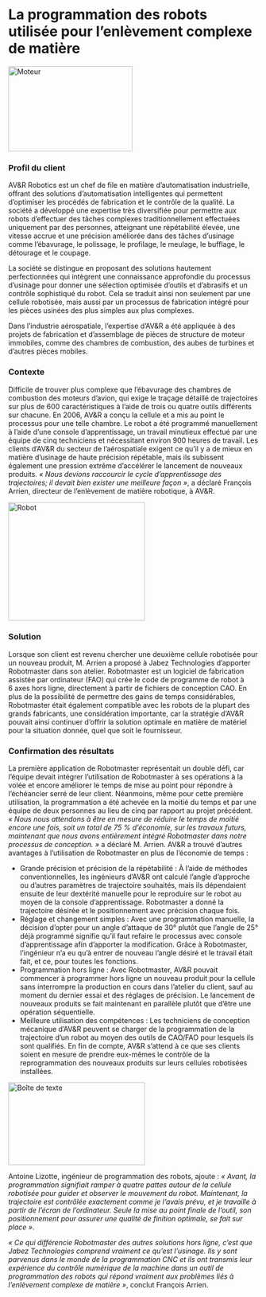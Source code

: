 # La programmation des robots utilisée pour l’enlèvement complexe de matière

<img width="250" height="171" src="/assets/images/success/Complex%20Material%20Removal_files/image001.jpg" class="alignLeft" alt="Moteur" />

### Profil du client

AV&amp;R Robotics est un chef de file en matière d’automatisation industrielle, offrant des solutions d’automatisation intelligentes qui permettent d’optimiser les procédés de fabrication et le contrôle de la qualité. La société a développé une expertise très diversifiée pour permettre aux robots d’effectuer des tâches complexes traditionnellement effectuées uniquement par des personnes, atteignant une répétabilité élevée, une vitesse accrue et une précision améliorée dans des tâches d’usinage comme l’ébavurage, le polissage, le profilage, le meulage, le bufflage, le détourage et le coupage.

La société se distingue en proposant des solutions hautement perfectionnées qui intègrent une connaissance approfondie du processus d’usinage pour donner une sélection optimisée d’outils et d’abrasifs et un contrôle sophistiqué du robot. Cela se traduit ainsi non seulement par une cellule robotisée, mais aussi par un processus de fabrication intégré pour les pièces usinées des plus simples aux plus complexes.

Dans l’industrie aérospatiale, l’expertise d’AV&amp;R a été appliquée à des projets de fabrication et d’assemblage de pièces de structure de moteur immobiles, comme des chambres de combustion, des aubes de turbines et d’autres pièces mobiles.

### Contexte

Difficile de trouver plus complexe que l’ébavurage des chambres de combustion des moteurs d’avion, qui exige le traçage détaillé de trajectoires sur plus de 600 caractéristiques à l’aide de trois ou quatre outils différents sur chacune. En 2006, AV&amp;R a conçu la cellule et a mis au point le processus pour une telle chambre. Le robot a été programmé manuellement à l’aide d’une console d’apprentissage, un travail minutieux effectué par une équipe de cinq techniciens et nécessitant environ 900 heures de travail. Les clients d’AV&amp;R du secteur de l’aérospatiale exigent ce qu’il y a de mieux en matière d’usinage de haute précision répétable, mais ils subissent également une pression extrême d’accélérer le lancement de nouveaux produits. *« Nous devions raccourcir le cycle d’apprentissage des trajectoires; il devait bien exister une meilleure façon »*, a déclaré François Arrien, directeur de l’enlèvement de matière robotique, à AV&amp;R.

<img width="275" height="238" src="/assets/images/success/Complex%20Material%20Removal_files/image002.jpg" class="alignLeft" alt="Robot" />

### Solution

Lorsque son client est revenu chercher une deuxième cellule robotisée pour un nouveau produit, M. Arrien a proposé à Jabez Technologies d’apporter Robotmaster dans son atelier. Robotmaster est un logiciel de fabrication assistée par ordinateur (FAO) qui crée le code de programme de robot à 6 axes hors ligne, directement à partir de fichiers de conception CAO. En plus de la possibilité de permettre des gains de temps considérables, Robotmaster était également compatible avec les robots de la plupart des grands fabricants, une considération importante, car la stratégie d’AV&amp;R pouvait ainsi continuer d’offrir la solution optimale en matière de matériel pour la situation donnée, quel que soit le fournisseur.

### Confirmation des résultats

La première application de Robotmaster représentait un double défi, car l’équipe devait intégrer l’utilisation de Robotmaster à ses opérations à la volée et encore améliorer le temps de mise au point pour répondre à l’échéancier serré de leur client. Néanmoins, même pour cette première utilisation, la programmation a été achevée en la moitié du temps et par une équipe de deux personnes au lieu de cinq par rapport au projet précédent. *« Nous nous attendons à être en mesure de réduire le temps de moitié encore une fois, soit un total de 75 % d’économie, sur les travaux futurs, maintenant que nous avons entièrement intégré Robotmaster dans notre processus de conception. »* a déclaré M. Arrien. AV&amp;R a trouvé d’autres avantages à l’utilisation de Robotmaster en plus de l’économie de temps :

* Grande précision et précision de la répétabilité : À l’aide de méthodes conventionnelles, les ingénieurs d’AV&amp;R ont calculé l’angle d’approche ou d’autres paramètres de trajectoire souhaités, mais ils dépendaient ensuite de leur dextérité manuelle pour le reproduire sur le robot au moyen de la console d’apprentissage. Robotmaster a donné la trajectoire désirée et le positionnement avec précision chaque fois.
* Réglage et changement simples : Avec une programmation manuelle, la décision d’opter pour un angle d’attaque de 30° plutôt que l’angle de 25° déjà programmé signifie qu’il faut refaire le processus avec console d’apprentissage afin d’apporter la modification. Grâce à Robotmaster, l’ingénieur n’a eu qu’à entrer de nouveau l’angle désiré et le travail était fait, et ce, pour toutes les fonctions.
* Programmation hors ligne : Avec Robotmaster, AV&amp;R pouvait commencer à programmer hors ligne un nouveau produit pour la cellule sans interrompre la production en cours dans l’atelier du client, sauf au moment du dernier essai et des réglages de précision. Le lancement de nouveaux produits se fait maintenant en parallèle plutôt que d’être une opération séquentielle.
* Meilleure utilisation des compétences : Les techniciens de conception mécanique d’AV&amp;R peuvent se charger de la programmation de la trajectoire d’un robot au moyen des outils de CAO/FAO pour lesquels ils sont qualifiés. En fin de compte, AV&amp;R s’attend à ce que ses clients soient en mesure de prendre eux-mêmes le contrôle de la reprogrammation des nouveaux produits sur leurs cellules robotisées installées.

<img width="275" height="166" src="/assets/images/success/Complex%20Material%20Removal_files/image003.jpg" alt="Boîte de texte" class="alignLeft" />

Antoine Lizotte, ingénieur de programmation des robots, ajoute : *« Avant, la programmation signifiait ramper à quatre pattes autour de la cellule robotisée pour guider et observer le mouvement du robot. Maintenant, la trajectoire est contrôlée exactement comme je l’avais prévu, et je travaille à partir de l’écran de l’ordinateur. Seule la mise au point finale de l’outil, son positionnement pour assurer une qualité de finition optimale, se fait sur place »*.

*« Ce qui différencie Robotmaster des autres solutions hors ligne, c’est que Jabez Technologies comprend vraiment ce qu’est l’usinage. Ils y sont parvenus dans le monde de la programmation CNC et ils ont transmis leur expérience du contrôle numérique de la machine dans un outil de programmation des robots qui répond vraiment aux problèmes liés à l’enlèvement complexe de matière »*, conclut François Arrien.